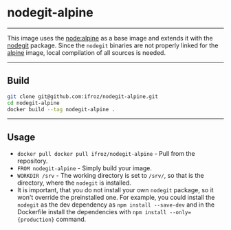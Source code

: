 # nodegit-alpine
-------

This image uses the [node:alpine](https://hub.docker.com/_/node/) as a base image and extends it with the [nodegit](http://www.nodegit.org) package. Since the `nodegit` binaries are not properly linked for the [alpine](https://hub.docker.com/_/alpine/) image, local compilation of all sources is needed.

-------

## Build

```bash
git clone git@github.com:ifroz/nodegit-alpine.git
cd nodegit-alpine
docker build --tag nodegit-alpine .
```

-------

## Usage

* `docker pull docker pull ifroz/nodegit-alpine` - Pull from the repository.
* `FROM nodegit-alpine` - Simply build your image.
* `WORKDIR /srv` - The working directory is set to `/srv/`, so that is the directory, where the `nodegit` is installed.
* It is important, that you do not install your own `nodegit` package, so it won't override the preinstalled one. For example, you could install the `nodegit` as the dev dependency as `npm install --save-dev` and in the Dockerfile install the dependencies with `npm install --only={production}` command.
